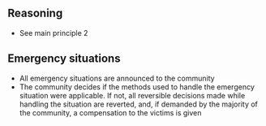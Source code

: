 ## Reasoning
- See main principle 2
## Emergency situations
- All emergency situations are announced to the community
- The community decides if the methods used to handle the emergency situation were applicable. If not, all reversible decisions made while handling the situation are reverted, and, if demanded by the majority of the community, a compensation to the victims is given